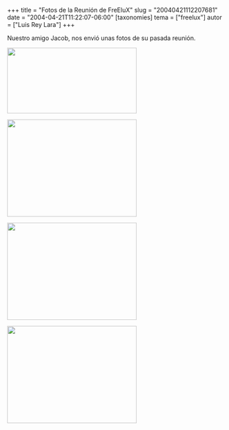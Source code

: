 +++
title = "Fotos de la Reunión de FreEluX"
slug = "20040421112207681"
date = "2004-04-21T11:22:07-06:00"
[taxonomies]
tema = ["freelux"]
autor = ["Luis Rey Lara"]
+++

Nuestro amigo Jacob, nos envió unas fotos de su pasada reunión.  
  
<img src="http://glib.org.mx/images/articles/20040421112207681_1.jpg"
width="300" height="152" />

<!-- more -->
  
  
<img src="http://glib.org.mx/images/articles/20040421112207681_2.jpg"
width="300" height="225" />  
  
<img src="http://glib.org.mx/images/articles/20040421112207681_3.jpg"
width="300" height="225" />  
  
<img src="http://glib.org.mx/images/articles/20040421112207681_4.jpg"
width="300" height="225" />

